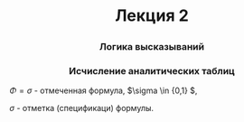 # <p align="center"> Лекция 2 </p>
### <p align="center"> Логика высказываний </p>
### <p align="center"> Исчисление аналитических таблиц </p>

$\Phi=\sigma$ - отмеченная формула, $\sigma \in \{0,1\} $,

$\sigma$ - отметка (спецификаци) формулы.
